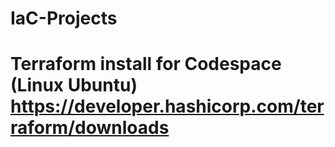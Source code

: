 # IaC-Projects

# Terraform install for Codespace (Linux Ubuntu) https://developer.hashicorp.com/terraform/downloads 


